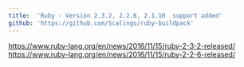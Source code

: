 ```yaml
---
title:	'Ruby - Version 2.3.2, 2.2.6, 2.1.10  support added'
github: 'https://github.com/Scalingo/ruby-buildpack'
---
```


https://www.ruby-lang.org/en/news/2016/11/15/ruby-2-3-2-released/
https://www.ruby-lang.org/en/news/2016/11/15/ruby-2-2-6-released/
